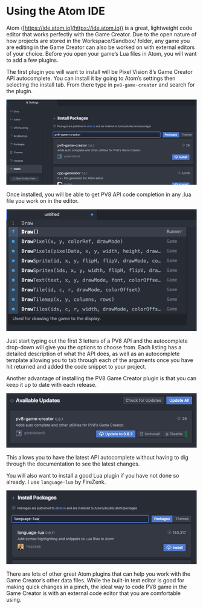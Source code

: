 # Using the Atom IDE

Atom ([https://ide.atom.io](https://ide.atom.io)) is a great, lightweight code editor that works perfectly with the Game Creator. Due to the open nature of how projects are stored in the Workspace/Sandbox/ folder, any game you are editing in the Game Creator can also be worked on with external editors of your choice. Before you open your game’s Lua files in Atom, you will want to add a few plugins.

The first plugin you will want to install will be Pixel Vision 8’s Game Creator API autocomplete. You can install it by going to Atom’s settings then selecting the install tab. From there type in `pv8-game-creator` and search for the plugin.

![image alt text](images/UsingTheAtomIDE_image_0.png)

Once installed, you will be able to get PV8 API code completion in any .lua file you work on in the editor.

![image alt text](images/UsingTheAtomIDE_image_1.png)

Just start typing out the first 3 letters of a PV8 API and the autocomplete drop-down will give you the options to choose from. Each listing has a detailed description of what the API does, as well as an autocomplete template allowing you to tab through each of the arguments once you have hit returned and added the code snippet to your project.

Another advantage of installing the PV8 Game Creator plugin is that you can keep it up to date with each release.

![image alt text](images/UsingTheAtomIDE_image_2.png)

This allows you to have the latest API autocomplete without having to dig through the documentation to see the latest changes.

You will also want to install a good Lua plugin if you have not done so already. I use `language-lua` by FireZenk.

![image alt text](images/UsingTheAtomIDE_image_3.png)

There are lots of other great Atom plugins that can help you work with the Game Creator’s other data files. While the built-in text editor is good for making quick changes in a pinch, the ideal way to code PV8 game in the Game Creator is with an external code editor that you are comfortable using.


